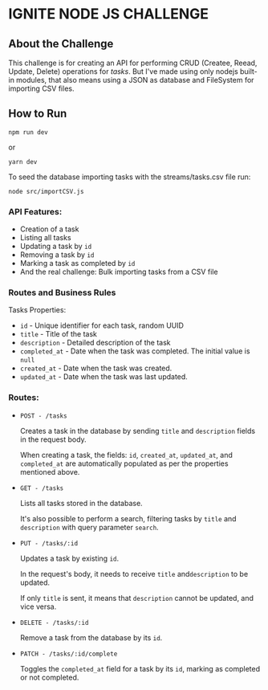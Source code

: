 # IGNITE NODE JS CHALLENGE

## About the Challenge

This challenge is for creating an API for performing CRUD (Createe, Reead, Update, Delete) operations for _tasks_.
But I've made using only nodejs built-in modules, that also means using a JSON as database and FileSystem for importing CSV files.

## How to Run

```console
npm run dev
```

or

```console
yarn dev
```

To seed the database importing tasks with the streams/tasks.csv file run:

```console
node src/importCSV.js
```

### API Features:

- Creation of a task
- Listing all tasks
- Updating a task by `id`
- Removing a task by `id`
- Marking a task as completed by `id`
- And the real challenge: Bulk importing tasks from a CSV file

### Routes and Business Rules

Tasks Properties:

- `id` - Unique identifier for each task, random UUID
- `title` - Title of the task
- `description` - Detailed description of the task
- `completed_at` - Date when the task was completed. The initial value is `null`
- `created_at` - Date when the task was created.
- `updated_at` - Date when the task was last updated.

### Routes:

- `POST - /tasks`

  Creates a task in the database by sending `title` and `description` fields in the request body.

  When creating a task, the fields: `id`, `created_at`, `updated_at`, and `completed_at` are automatically populated as per the properties mentioned above.

- `GET - /tasks`

  Lists all tasks stored in the database.

  It's also possible to perform a search, filtering tasks by `title` and `description` with query parameter `search`.

- `PUT - /tasks/:id`

  Updates a task by existing `id`.

  In the request's body, it needs to receive `title` and`description` to be updated.

  If only `title` is sent, it means that `description` cannot be updated, and vice versa.

- `DELETE - /tasks/:id`

  Remove a task from the database by its `id`.

- `PATCH - /tasks/:id/complete`

  Toggles the `completed_at` field for a task by its `id`, marking as completed or not completed.
